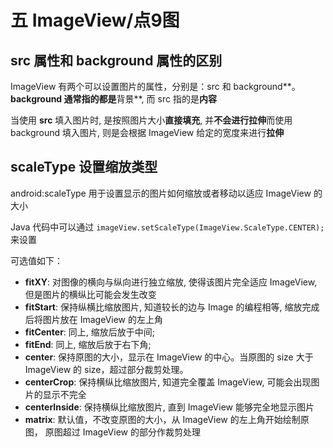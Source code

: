 # 五 ImageView/点9图

## src 属性和 background 属性的区别

ImageView 有两个可以设置图片的属性，分别是：src 和 background**。**background 通常指的都是**背景**, 而 src 指的是**内容**

当使用 **src** 填入图片时, 是按照图片大小**直接填充**, 并**不会进行拉伸**而使用 background 填入图片, 则是会根据 ImageView 给定的宽度来进行**拉伸**

## scaleType 设置缩放类型

android:scaleType 用于设置显示的图片如何缩放或者移动以适应 ImageView 的大小

Java 代码中可以通过 `imageView.setScaleType(ImageView.ScaleType.CENTER);` 来设置

可选值如下：

- **fitXY**: 对图像的横向与纵向进行独立缩放, 使得该图片完全适应 ImageView, 但是图片的横纵比可能会发生改变
- **fitStart**: 保持纵横比缩放图片, 知道较长的边与 Image 的编程相等, 缩放完成后将图片放在 ImageView 的左上角
- **fitCenter**: 同上, 缩放后放于中间;
- **fitEnd**: 同上, 缩放后放于右下角;
- **center**: 保持原图的大小，显示在 ImageView 的中心。当原图的 size 大于 ImageView 的 size，超过部分裁剪处理。
- **centerCrop**: 保持横纵比缩放图片, 知道完全覆盖 ImageView, 可能会出现图片的显示不完全
- **centerInside**: 保持横纵比缩放图片, 直到 ImageView 能够完全地显示图片
- **matrix**: 默认值，不改变原图的大小，从 ImageView 的左上角开始绘制原图， 原图超过 ImageView 的部分作裁剪处理